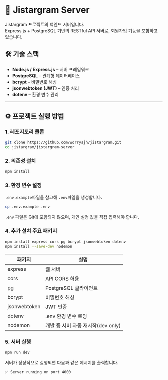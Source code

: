 # 📡 Jistargram Server

Jistargram 프로젝트의 백엔드 서버입니다.  
Express.js + PostgreSQL 기반의 RESTful API 서버로, 회원가입 기능을 포함하고 있습니다.


## 🛠 기술 스택

- **Node.js / Express.js** – 서버 프레임워크
- **PostgreSQL** – 관계형 데이터베이스
- **bcrypt** – 비밀번호 해싱
- **jsonwebtoken (JWT)** – 인증 처리
- **dotenv** – 환경 변수 관리

---

## ⚙️ 프로젝트 실행 방법

### 1. 레포지토리 클론

```bash
git clone https://github.com/worrysjh/jistargram.git
cd jistargram/jistargram-server
```

### 2. 의존성 설치

```bash
npm install
```

### 3. 환경 변수 설정

`.env.example`파일을 참고해 `.env`파일을 생성합니다.

```bash
cp .env.example .env
```

`.env` 파일은 Git에 포함되지 않으며, 개인 설정 값을 직접 입력해야 합니다.

### 4. 추가 설치 주요 패키지

```bash
npm install express cors pg bcrypt jsonwebtoken dotenv
npm install --save-dev nodemon
```
| 패키지 | 설명 |
|---|---|
| express | 웹 서버 |
| cors | API CORS 허용 |
| pg | PostgreSQL 클라이언트 |
| bcrypt | 비밀번호 해싱 |
| jsonwebtoken | JWT 인증 |
| dotenv | .env 환경 변수 로딩 |
| nodemon | 개발 중 서버 자동 재시작(dev only) |

### 5. 서버 실행

```bash
npm run dev
```

서버가 정상적으로 실행되면 다음과 같은 메시지를 출력합니다.

```arduino
✅ Server running on port 4000
```
